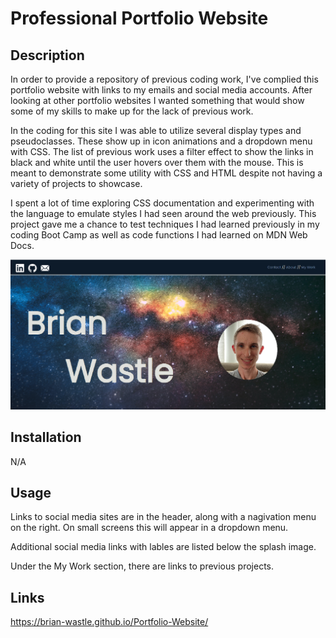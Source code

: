 # Professional Portfolio Website

## Description

In order to provide a repository of previous coding work, I've complied this portfolio website with links to my emails and social media accounts. After looking at other portfolio websites I wanted something that would show some of my skills to make up for the lack of previous work. 

In the coding for this site I was able to utilize several display types and pseudoclasses. These show up in icon animations and a dropdown menu with CSS. The list of previous work uses a filter effect to show the links in black and white until the user hovers over them with the mouse. This is meant to demonstrate some utility with CSS and HTML despite not having a variety of projects to showcase.

I spent a lot of time exploring CSS documentation and experimenting with the language to emulate styles I had seen around the web previously. This project gave me a chance to test techniques I had learned previously in my coding Boot Camp as well as code functions I had learned on MDN Web Docs. 

![Home Page Screenshot](assets/images/webpage.png)

## Installation

N/A

## Usage

Links to social media sites are in the header, along with a nagivation menu on the right. On small screens this will appear in a dropdown menu.

Additional social media links with lables are listed below the splash image. 

Under the My Work section, there are links to previous projects.

## Links
https://brian-wastle.github.io/Portfolio-Website/
